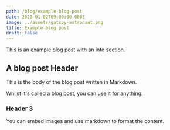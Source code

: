 ```yaml
---
path: /blog/example-blog-post
date: 2020-01-02T09:00:00.000Z
image: ../assets/gatsby-astronaut.png
title: Example blog post
draft: false
---
```


This is an example blog post with an into section.

<!-- end -->

## A blog post Header

This is the body of the blog post written in Markdown.

Whilst it's called a blog post, you can use it for anything.

### Header 3

You can embed images and use markdown to format the content.
